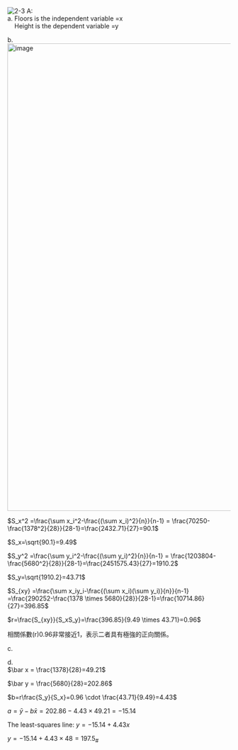 ![2-3](https://github.com/user-attachments/assets/c4c2d3f2-1bbb-4225-8202-ea33f29d9783)
A:  
a.	Floors is the independent variable =x  
&nbsp;&nbsp;&nbsp;  Height is the dependent variable =y  

b.  
<img width="577" height="1055" alt="image" src="https://github.com/user-attachments/assets/dfdc318b-d6bd-41f5-a2f5-0373117374c5" />

$S_x^2 =\frac{\sum x_i^2-\frac{(\sum x_i)^2}{n}}{n-1} = \frac{70250-\frac{1378^2}{28}}{28-1}=\frac{2432.71}{27}=90.1$  
  
$S_x=\sqrt{90.1}=9.49$
  
$S_y^2 =\frac{\sum y_i^2-\frac{(\sum y_i)^2}{n}}{n-1} = \frac{1203804-\frac{5680^2}{28}}{28-1}=\frac{2451575.43}{27}=1910.2$  
  
$S_y=\sqrt{1910.2}=43.71$  
  
$S_{xy} =\frac{\sum x_iy_i-\frac{(\sum x_i)(\sum y_i)}{n}}{n-1} =\frac{290252-\frac{1378 \times 5680}{28}}{28-1}=\frac{10714.86}{27}=396.85$  
  
$r=\frac{S_{xy}}{S_xS_y}=\frac{396.85}{9.49 \times 43.71}=0.96$  

相關係數(r)0.96非常接近1，表示二者具有極強的正向關係。

c.  
  
d.  
$\bar x = \frac{1378}{28}=49.21$  
  
$\bar y = \frac{5680}{28}=202.86$  

$b=r\frac{S_y}{S_x}=0.96 \cdot \frac{43.71}{9.49}=4.43$  
  
$a=\bar y - b \bar x=202.86-4.43 \times 49.21=-15.14$  
  
The least-squares line: $y=-15.14+4.43x$  
  
$y=-15.14+4.43 \times 48=197.5$<sub>#<sub>  
